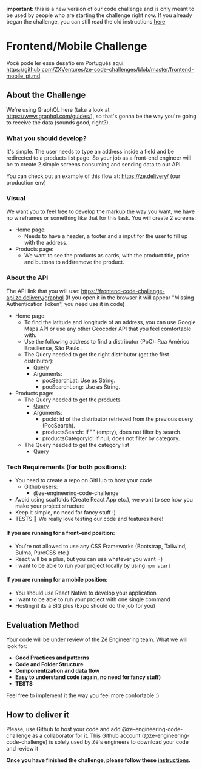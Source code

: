 **important:** this is a new version of our code challenge and is only meant to be used by people who are starting the challenge right now. If you already began the challenge, you can still read the old instructions [here](https://github.com/ZXVentures/ze-code-challenges/blob/e8937d04b2dcda1c06db39f7b085dbe7e27cc440/frontend-mobile.md)

# Frontend/Mobile Challenge

Você pode ler esse desafio em Português aqui: https://github.com/ZXVentures/ze-code-challenges/blob/master/frontend-mobile_pt.md 

## About the Challenge 

We're using GraphQL here (take a look at https://www.graphql.com/guides/), so that's gonna be the way you're going to receive the data (sounds good, right?).

### What you should develop?
It's simple. The user needs to type an address inside a field and be redirected to a products list page. So your job as a front-end engineer will be to create 2 simple screens consuming and sending data to our API.

You can check out an example of this flow at: https://ze.delivery/ (our production env)

### Visual
We want you to feel free to develop the markup the way you want, we have no wireframes or something like that for this task. You will create 2 screens:
  - Home page:
    - Needs to have a header, a footer and a input for the user to fill up with the address.
  - Products page:
    - We want to see the products as cards, with the product title, price and buttons to add/remove the product.

### About the API
The API link that you will use: https://frontend-code-challenge-api.ze.delivery/graphql
(If you open it in the browser it will appear "Missing Authentication Token", you need use it in code)
  - Home page:
    - To find the latitude and longitude of an address, you can use Google Maps API or use any other Geocoder API that you feel comfortable with.
    - Use the following address to find a distributor (PoC):  Rua Américo Brasiliense, São Paulo . 
    - The Query needed to get the right distributor (get the first distributor):
        - [Query](https://studio.apollographql.com/sandbox/explorer?endpoint=https%3A%2F%2Ffrontend-code-challenge-api.ze.delivery%2Fgraphql&explorerURLState=N4IgJg9gxgrgtgUwHYBcQC4QEcYIE4CeABAArQDKCAhnlABYAUAJAA4XW10AyESA5uiLkUeAJb8AhABoirdjXpcqKQcLGSAlEWAAdJESJsolBYwA2vAbKMnOPfjLPLBc4x0XKtu-QaKiwer5EAM4oyjDBgb5IVIhRAL56iUggUiAAbjSiVABGZgjBGCDeBjogNu7clmWCZQC0ACwAbAB0TQCc7Q0ArADMZVJRZRWmSig1RPUATL1tvVPtAIztA3pJIPFAA)
        - Arguments:
          - pocSearchLat: Use as String.
          - pocSearchLong: Use as String.
  - Products page:
      - The Query needed to get the products
        - [Query](https://studio.apollographql.com/sandbox/explorer?endpoint=https%3A%2F%2Ffrontend-code-challenge-api.ze.delivery%2Fgraphql&explorerURLState=N4IgJg9gxgrgtgUwHYBcQC4QEcYIE4CeABAArQAUAJAA7QCSY6RAyingJZIDmAhADREaeCGBhQUAZ2YIAhnigALJqw7cBQkWMkBhGSgRcIhBsracuASiLAAOkiJFaUcu0aCnDK7fsOiru75EEih6MBIBvkgyiBEO1MKi4hLkErLySu4JWlJpigJQegZGBCaZmkm6%2BobGYF6xvv4%2BgSjsKAA2CPUO7HAyXJ1NvvHsUAOBDgVVxdZdDWCzDi3tY%2BMAvvXrPpurIHwgAG5y7DIARh0SGCDeDjYgHvMYRLcArADMAEy3fBG38eWS0jkiluTCQMDabW%2BPl%2BWQqhWqJQeoPBbTsO1WQA)
        - Arguments:
          - pocId: id of the distributor retrieved from the previous query (PocSearch).
          - productsSearch: if "" (empty), does not filter by search.
          - productsCategoryId: if null, does not filter by category.
      - The Query needed to get the category list
        - [Query](https://studio.apollographql.com/sandbox/explorer?endpoint=https%3A%2F%2Ffrontend-code-challenge-api.ze.delivery%2Fgraphql&explorerURLState=N4IgJg9gxgrgtgUwHYBcQC4QEcYIE4CeABAMICGKCA5hHgJYIDORwAOkkUVBdbQ82w6cidMO2FEUdFABsE4ogF92ikABoQANzL0yAIzmMMIEIqA)


### Tech Requirements (for both positions):
- You need to create a repo on GitHub to host your code
  - Github users:
      - @ze-engineering-code-challenge
- Avoid using scaffolds (Create React App etc.), we want to see how you make your project structure
- Keep it simple, no need for fancy stuff :)
- TESTS 💛 We really love testing our code and features here!

#### If you are running for a front-end position:
- You're not allowed to use any CSS Frameworks (Bootstrap, Tailwind, Bulma, PureCSS etc.)
- React will be a plus, but you can use whatever you want =)
- I want to be able to run your project locally by using `npm start`

#### If you are running for a mobile position:
- You should use React Native to develop your application
- I want to be able to run your project with one single command
- Hosting it its a BIG plus (Expo should do the job for you)

## Evaluation Method

Your code will be under review of the Zé Engineering team. What we will look for:
- **Good Practices and patterns**
- **Code and Folder Structure**
- **Componentization and data flow**
- **Easy to understand code (again, no need for fancy stuff)**
- **TESTS**

Feel free to implement it the way you feel more confortable :)

## How to deliver it

Please, use Github to host your code and add @ze-engineering-code-challenge as a collaborator for it. This Github account (@ze-engineering-code-challenge) is solely used by Zé's engineers to download your code and review it

**Once you have finished the challenge, please follow these [instructions](https://github.com/ZXVentures/ze-code-challenges#how-to-deliver).**
